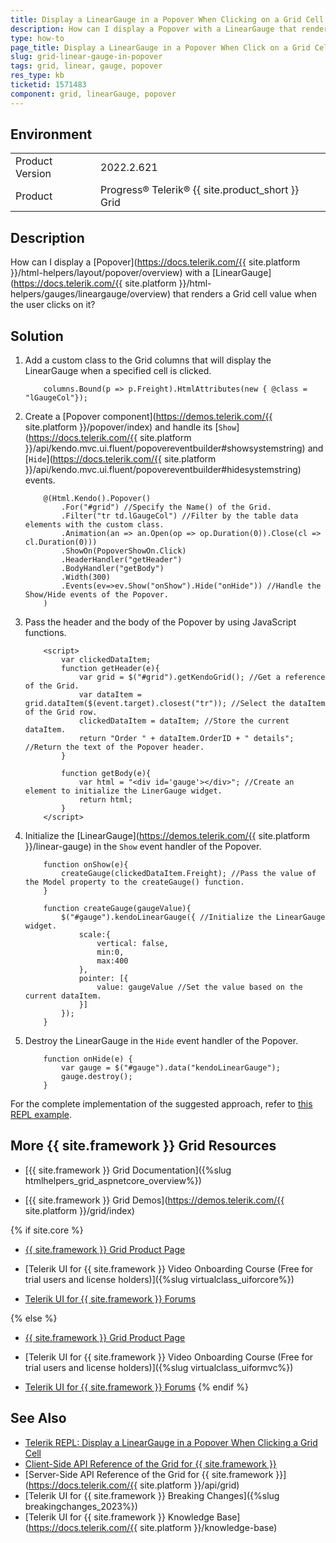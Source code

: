 ```yaml
---
title: Display a LinearGauge in a Popover When Clicking on a Grid Cell
description: How can I display a Popover with a LinearGauge that renders a Grid cell value on click? Find the solution in the Knowledge Base section of the {{ site.product }} documentation.
type: how-to
page_title: Display a LinearGauge in a Popover When Click on a Grid Cell
slug: grid-linear-gauge-in-popover
tags: grid, linear, gauge, popover
res_type: kb
ticketid: 1571483
component: grid, linearGauge, popover
---
```


## Environment

<table>
	<tbody>
		<tr>
			<td>Product Version</td>
			<td>2022.2.621</td>
		</tr>
		<tr>
			<td>Product</td>
			<td>Progress® Telerik® {{ site.product_short }} Grid</td>
		</tr>
	</tbody>
</table>

## Description

How can I display a [Popover](https://docs.telerik.com/{{ site.platform }}/html-helpers/layout/popover/overview) with a [LinearGauge](https://docs.telerik.com/{{ site.platform }}/html-helpers/gauges/lineargauge/overview) that renders a Grid cell value when the user clicks on it?

## Solution

1. Add a custom class to the Grid columns that will display the LinearGauge when a specified cell is clicked.

    ```
        columns.Bound(p => p.Freight).HtmlAttributes(new { @class = "lGaugeCol"});
    ```

1. Create a [Popover component](https://demos.telerik.com/{{ site.platform }}/popover/index) and handle its [`Show`](https://docs.telerik.com/{{ site.platform }}/api/kendo.mvc.ui.fluent/popovereventbuilder#showsystemstring) and [`Hide`](https://docs.telerik.com/{{ site.platform }}/api/kendo.mvc.ui.fluent/popovereventbuilder#hidesystemstring) events.

    ```
        @(Html.Kendo().Popover()
            .For("#grid") //Specify the Name() of the Grid.
            .Filter("tr td.lGaugeCol") //Filter by the table data elements with the custom class.
            .Animation(an => an.Open(op => op.Duration(0)).Close(cl => cl.Duration(0)))
            .ShowOn(PopoverShowOn.Click)
            .HeaderHandler("getHeader")
            .BodyHandler("getBody")
            .Width(300)
            .Events(ev=>ev.Show("onShow").Hide("onHide")) //Handle the Show/Hide events of the Popover.
        )

    ```

1. Pass the header and the body of the Popover by using JavaScript functions.

    ```
        <script>
            var clickedDataItem;
            function getHeader(e){
                var grid = $("#grid").getKendoGrid(); //Get a reference of the Grid.
                var dataItem = grid.dataItem($(event.target).closest("tr")); //Select the dataItem of the Grid row.
                clickedDataItem = dataItem; //Store the current dataItem.
                return "Order " + dataItem.OrderID + " details"; //Return the text of the Popover header.
            }

            function getBody(e){
                var html = "<div id='gauge'></div>"; //Create an element to initialize the LinerGauge widget.
                return html;      
            }
        </script>

    ```

1. Initialize the [LinearGauge](https://demos.telerik.com/{{ site.platform }}/linear-gauge) in the `Show` event handler of the Popover.

    ```
        function onShow(e){
            createGauge(clickedDataItem.Freight); //Pass the value of the Model property to the createGauge() function.
        }

        function createGauge(gaugeValue){
            $("#gauge").kendoLinearGauge({ //Initialize the LinearGauge widget.
                scale:{
                    vertical: false,
                    min:0,
                    max:400
                },
                pointer: [{
                    value: gaugeValue //Set the value based on the current dataItem.
                }]
            });
        }

    ```

1. Destroy the LinearGauge in the `Hide` event handler of the Popover.

    ```
        function onHide(e) {
            var gauge = $("#gauge").data("kendoLinearGauge");
            gauge.destroy();
        }
    ```

For the complete implementation of the suggested approach, refer to [this REPL example](https://netcorerepl.telerik.com/mwkVvyPp311T2IIJ53).

## More {{ site.framework }} Grid Resources

* [{{ site.framework }} Grid Documentation]({%slug htmlhelpers_grid_aspnetcore_overview%})

* [{{ site.framework }} Grid Demos](https://demos.telerik.com/{{ site.platform }}/grid/index)

{% if site.core %}
* [{{ site.framework }} Grid Product Page](https://www.telerik.com/aspnet-core-ui/grid)

* [Telerik UI for {{ site.framework }} Video Onboarding Course (Free for trial users and license holders)]({%slug virtualclass_uiforcore%})

* [Telerik UI for {{ site.framework }} Forums](https://www.telerik.com/forums/aspnet-core-ui)

{% else %}
* [{{ site.framework }} Grid Product Page](https://www.telerik.com/aspnet-mvc/grid)

* [Telerik UI for {{ site.framework }} Video Onboarding Course (Free for trial users and license holders)]({%slug virtualclass_uiformvc%})

* [Telerik UI for {{ site.framework }} Forums](https://www.telerik.com/forums/aspnet-mvc)
{% endif %}

## See Also

* [Telerik REPL: Display a LinearGauge in a Popover When Clicking a Grid Cell](https://netcorerepl.telerik.com/mwkVvyPp311T2IIJ53)
* [Client-Side API Reference of the Grid for {{ site.framework }}](https://docs.telerik.com/kendo-ui/api/javascript/ui/grid)
* [Server-Side API Reference of the Grid for {{ site.framework }}](https://docs.telerik.com/{{ site.platform }}/api/grid)
* [Telerik UI for {{ site.framework }} Breaking Changes]({%slug breakingchanges_2023%})
* [Telerik UI for {{ site.framework }} Knowledge Base](https://docs.telerik.com/{{ site.platform }}/knowledge-base)
